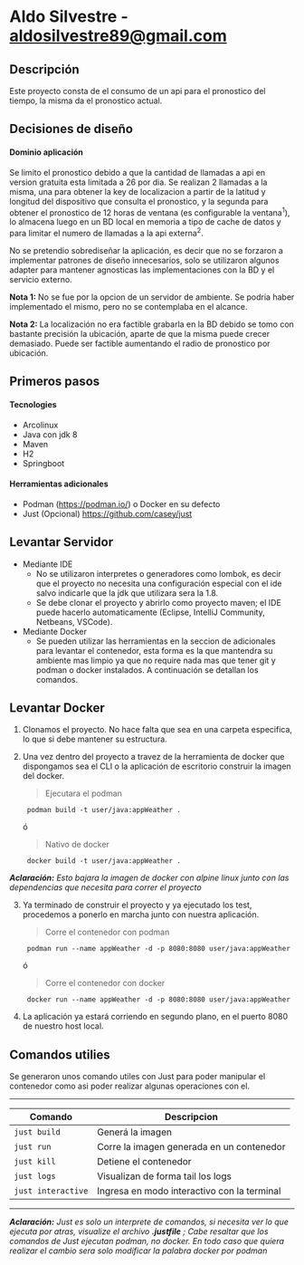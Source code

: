 Aldo Silvestre - aldosilvestre89@gmail.com
======

## Descripción

Este proyecto consta de el consumo de un api para el pronostico del tiempo, la misma da el pronostico actual.

## Decisiones de diseño

#### Dominio aplicación
Se limito el pronostico debido a que la cantidad de llamadas a api en version gratuita esta limitada a 26 por dia. Se realizan 2 llamadas a la misma, una para obtener la key de localizacion a partir de la latitud y longitud del dispositivo que consulta el pronostico, y la segunda para obtener el pronostico de 12 horas de ventana (es configurable la ventana<sup>1</sup>), lo almacena luego en un BD local en memoria a tipo de cache de datos y para limitar el numero de llamadas a la api externa<sup>2</sup>.

No se pretendio sobrediseñar la aplicación, es decir que no se forzaron a implementar patrones de diseño innecesarios, solo se utilizaron algunos adapter para mantener agnosticas las implementaciones con la BD y el servicio externo.

**Nota 1:** No se fue por la opcion de un servidor de ambiente. Se podria haber implementado el mismo, pero no se contemplaba en el alcance.

**Nota 2:** La localización no era factible grabarla en la BD debido se tomo con bastante precisión la ubicación, aparte de que la misma puede crecer demasiado. Puede ser factible aumentando el radio de pronostico por ubicación.

## Primeros pasos

#### Tecnologies
- Arcolinux
- Java con jdk 8
- Maven
- H2
- Springboot

#### Herramientas adicionales
- Podman (https://podman.io/) o Docker en su defecto
- Just (Opcional) https://github.com/casey/just

## Levantar Servidor
- Mediante IDE
    * No se utilizaron interpretes o generadores como lombok, es decir que el proyecto no necesita una configuración especial con el ide salvo indicarle que la jdk que utilizara sera la 1.8.
    * Se debe clonar el proyecto y abrirlo como proyecto maven; el IDE puede hacerlo automaticamente (Eclipse, IntelliJ Community, Netbeans, VSCode).
- Mediante Docker
    * Se pueden utilizar las herramientas en la seccion de adicionales para levantar el contenedor, esta forma es la que mantendra su ambiente mas limpio ya que no require nada mas que tener git y podman o docker instalados. A continuación se detallan los comandos.

## Levantar Docker

1. Clonamos el proyecto. No hace falta que sea en una carpeta especifica, lo que si debe mantener su estructura.
2. Una vez dentro del proyecto a travez de la herramienta de docker que dispongamos sea el CLI o la aplicación de escritorio construir la imagen del docker.

      > Ejecutara el podman

        podman build -t user/java:appWeather . 

    ó
      > Nativo de docker
      
        docker build -t user/java:appWeather . 

***Aclaración:*** *Esto bajara la imagen de docker con alpine linux junto con las dependencias que necesita para correr el proyecto*

3. Ya terminado de construir el proyecto y ya ejecutado los test, procedemos a ponerlo en marcha junto con nuestra aplicación.

      > Corre el contenedor con podman

        podman run --name appWeather -d -p 8080:8080 user/java:appWeather

    ó
      > Corre el contenedor con docker

        docker run --name appWeather -d -p 8080:8080 user/java:appWeather

4. La aplicación ya estará corriendo en segundo plano, en el puerto 8080 de nuestro host local.

## Comandos utilies

Se generaron unos comando utiles con Just para poder manipular el contenedor como asi poder realizar algunas operaciones con el.

--------------------------------------------------------------------
| Comando            | Descripcion                                  |
|--------------------|----------------------------------------------|
| `just build`       |  Generá la imagen                            |
| `just run`         |  Corre la imagen generada en un contenedor   |
| `just kill`        |  Detiene el contenedor                       |
| `just logs`        |  Visualizan de forma tail los logs           |
| `just interactive` | Ingresa en modo interactivo con la terminal  |
---------------------------------------------------------------------

***Aclaración:*** *Just es solo un interprete de comandos, si necesita ver lo que ejecuta por atras, visualize el archivo **.justfile** ; Cabe resaltar que los comandos de Just ejecutan podman, no docker. En todo caso que quiera realizar el cambio sera solo modificar la palabra docker por podman*
